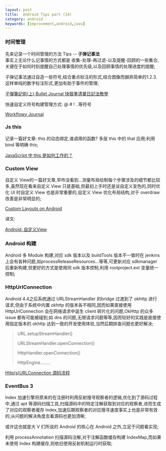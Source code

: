 ```yaml
---
layout: post
title:  Android Tips part (14)
category: android
keywords: [improvement,android,java]
---
```


### 时间管理 

先来记录一个时间管理的方法 Tips -- **子弹记事法**    
事实上无论什么记事情的方式都是 收集-处理-再过滤-以及提醒-回顾的一些集合,关键在于如何时刻提醒自己处理事情的优先级,以及回顾事情的处理进度的提醒;     

子弹记事法通过自造一些符号,结合重点标注的形式,结合图像而摒弃简单的1.2.3.这样单纯的数字标注形式,更加有助于事件的管理;


[子彈筆記術(上) Bullet Journal 快狠準清單日記法教學 
](http://www.playpcesor.com/2015/12/bullet-journal.html?m=1)

快速自定义符号构建管理方式: @ # ! ..等符号

[Workflowy Journal](https://medium.com/@amirmasoudabdol/workflowy-journal-d33405065d64)

### Js this 

记录一篇好文章: this 的动态绑定,谁调用的函数? 多层 this 中的 that 应用;利用bind 等明确 this;

[JavaScript 中 this 是如何工作的？](http://snailsky.me/2014/08/31/javascript-%E4%B8%AD-this-%E6%98%AF%E5%A6%82%E4%BD%95%E5%B7%A5%E4%BD%9C%E7%9A%84%EF%BC%9F/)

### Custom View 

自定义 View的一篇好文章,早咋没看到...测量布局绘制每个步骤涉及的细节都比较多,虽然现在看来自定义 View 只是基础,但最初上手时还是谈自定义变色的,同时优化 UI 时自定义 View 也是非常重要的,自定义 View 优化布局结构,对于 overdraw 改善是非常明显的;

[Custom Layouts on Android](http://lucasr.org/2014/05/12/custom-layouts-on-android/)

译文:

[Android: 自定义View](http://www.jianshu.com/p/29bb35a4860e)

### Android 构建

Android 多 Module 构建,对应 sdk 版本以及 buildTools 版本不一致时在 jenkins 上会有各种问题,如processReleaseResources...等等,可更新对应 sdkmanager 后重新构建,但更好的方式是使用同 sdk 版本控制,利用 rootproject.ext 变量统一控制;


### HttpUrlConnection  

Android 4.4之后系统通过 URLStreamHandler 的bridge 过渡到了 okhttp 进行请求,但由于系统中内置 okhttp 的版本各不相同,因而如果直接使用 HttpUrlConnection 会在网络请求中诞生 client 碎片化的问题,OkHttp 的众多 issue 都有可能被碰到;如 dns 的问题,无限请求问题等等,因而较好的实践是直接使用指定版本的 okhttp 达到一致的开发使用体验,当然后期排查问题也更好解决;   

> URL.setupStreamHandler()
> 
> URLStreamHandler.openConnection()    
> 
> HttpHandler.openConnection()     
> 
> HttpEngine........

[Http(s)URLConnection 源码流程](https://zhuanlan.zhihu.com/p/29205566)

### EventBus  3

Index 加速引擎将原来的在注册时利用反射搜寻观察者的逻辑,优化到了源码过程中,通过 apt 等源码扫描工具,扫描源码中的特定注解获取到对应的观察者,进而生成了对应的观察者缓存 Index,加速后期观察者的对应搜寻速度事实上也是非常有效的;从问题的解决角度去看源码也更加清晰;

或许这也就是大 V 们所说的 Android 的核心在 Android 之外,立足于问题看实现;

利用 processAnnotation 扫描源码注解,对于注解函数缓存构建 IndexMap,而如果未使用 Index 构建缓存,则依旧使用反射机制运行时获取;



